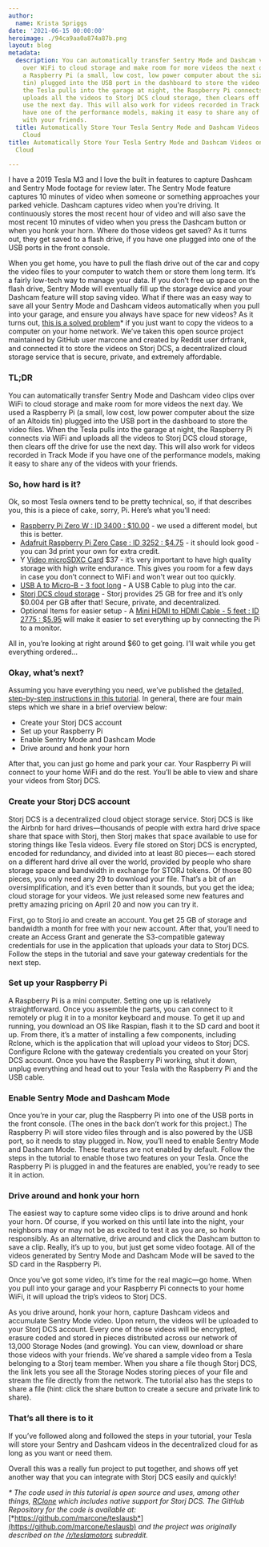 ```yaml
---
author:
  name: Krista Spriggs
date: '2021-06-15 00:00:00'
heroimage: ./94ca9aa0a874a87b.png
layout: blog
metadata:
  description: You can automatically transfer Sentry Mode and Dashcam video clips
    over WiFi to cloud storage and make room for more videos the next day. We used
    a Raspberry Pi (a small, low cost, low power computer about the size of an Altoids
    tin) plugged into the USB port in the dashboard to store the video files. When
    the Tesla pulls into the garage at night, the Raspberry Pi connects via WiFi and
    uploads all the videos to Storj DCS cloud storage, then clears off the drive for
    use the next day. This will also work for videos recorded in Track Mode if you
    have one of the performance models, making it easy to share any of the videos
    with your friends.
  title: Automatically Store Your Tesla Sentry Mode and Dashcam Videos on the Decentralized
    Cloud
title: Automatically Store Your Tesla Sentry Mode and Dashcam Videos on the Decentralized
  Cloud

---
```


I have a 2019 Tesla M3 and I love the built in features to capture Dashcam and Sentry Mode footage for review later. The Sentry Mode feature captures 10 minutes of video when someone or something approaches your parked vehicle. Dashcam captures video when you're driving. It continuously stores the most recent hour of video and will also save the most recent 10 minutes of video when you press the Dashcam button or when you honk your horn. Where do those videos get saved? As it turns out, they get saved to a flash drive, if you have one plugged into one of the USB ports in the front console.  


When you get home, you have to pull the flash drive out of the car and copy the video files to your computer to watch them or store them long term. It’s a fairly low-tech way to manage your data. If you don’t free up space on the flash drive, Sentry Mode will eventually fill up the storage device and your Dashcam feature will stop saving video. What if there was an easy way to save all your Sentry Mode and Dashcam videos automatically when you pull into your garage, and ensure you always have space for new videos? As it turns out, [this is a solved problem](https://github.com/marcone/teslausb)\* if you just want to copy the videos to a computer on your home network. We’ve taken this open source project maintained by GitHub user marcone and created by Reddit user drfrank, and connected it to store the videos on Storj DCS, a decentralized cloud storage service that is secure, private, and extremely affordable. 

### TL;DR

You can automatically transfer Sentry Mode and Dashcam video clips over WiFi to cloud storage and make room for more videos the next day. We used a Raspberry Pi (a small, low cost, low power computer about the size of an Altoids tin) plugged into the USB port in the dashboard to store the video files. When the Tesla pulls into the garage at night, the Raspberry Pi connects via WiFi and uploads all the videos to Storj DCS cloud storage, then clears off the drive for use the next day. This will also work for videos recorded in Track Mode if you have one of the performance models, making it easy to share any of the videos with your friends.  


### So, how hard is it?

Ok, so most Tesla owners tend to be pretty technical, so, if that describes you, this is a piece of cake, sorry, Pi. Here’s what you’ll need:

* [Raspberry Pi Zero W : ID 3400 : $10.00](https://www.adafruit.com/product/3400) - we used a different model, but this is better.
* [Adafruit Raspberry Pi Zero Case : ID 3252 : $4.75](https://www.adafruit.com/product/3252) - it should look good - you can 3d print your own for extra credit.
* Y [Video microSDXC Card](https://www.amazon.com/SanDisk-Endurance-microSDXC-Adapter-Monitoring/dp/B07P4HBRMV) $37 - it’s very important to have high quality storage with high write endurance. This gives you room for a few days in case you don’t connect to WiFi and won't wear out too quickly.
* [USB A to Micro-B - 3 foot long](https://www.adafruit.com/product/592) - A USB Cable to plug into the car. [‍](https://www.storj.io/)
* [Storj DCS cloud storage](https://www.storj.io/) - Storj provides 25 GB for free and it’s only $0.004 per GB after that! Secure, private, and decentralized.
* Optional Items for easier setup - A [Mini HDMI to HDMI Cable - 5 feet : ID 2775 : $5.95](https://www.adafruit.com/product/2775) will make it easier to set everything up by connecting the Pi to a monitor.

All in, you’re looking at right around $60 to get going. I’ll wait while you get everything ordered...  


### Okay, what’s next?

Assuming you have everything you need, we’ve published the [detailed, step-by-step instructions in this tutorial](https://docs.storj.io/dcs/how-tos/tesla-sentry-mode-teslausb). In general, there are four main steps which we share in a brief overview below:  


* Create your Storj DCS account
* Set up your Raspberry Pi
* Enable Sentry Mode and Dashcam Mode
* Drive around and honk your horn

After that, you can just go home and park your car. Your Raspberry Pi will connect to your home WiFi and do the rest. You’ll be able to view and share your videos from Storj DCS.

### Create your Storj DCS account

Storj DCS is a decentralized cloud object storage service. Storj DCS is like the Airbnb for hard drives—thousands of people with extra hard drive space share that space with Storj, then Storj makes that space available to use for storing things like Tesla videos. Every file stored on Storj DCS is encrypted, encoded for redundancy, and divided into at least 80 pieces— each stored on a different hard drive all over the world, provided by people who share storage space and bandwidth in exchange for STORJ tokens. Of those 80 pieces, you only need any 29 to download your file. That’s a bit of an oversimplification, and it’s even better than it sounds, but you get the idea; cloud storage for your videos. We just released some new features and pretty amazing pricing on April 20 and now you can try it.  


First, go to Storj.io and create an account. You get 25 GB of storage and bandwidth a month for free with your new account. After that, you’ll need to create an Access Grant and generate the S3-compatible gateway credentials for use in the application that uploads your data to Storj DCS. Follow the steps in the tutorial and save your gateway credentials for the next step.  


### Set up your Raspberry Pi

A Raspberry Pi is a mini computer. Setting one up is relatively straightforward. Once you assemble the parts, you can connect to it remotely or plug it in to a monitor keyboard and mouse. To get it up and running, you download an OS like Raspian, flash it to the SD card and boot it up. From there, it’s a matter of installing a few components, including Rclone, which is the application that will upload your videos to Storj DCS. Configure Rclone with the gateway credentials you created on your Storj DCS account. Once you have the Raspberry Pi working, shut it down, unplug everything and head out to your Tesla with the Raspberry Pi and the USB cable.  


### Enable Sentry Mode and Dashcam Mode

Once you’re in your car, plug the Raspberry Pi into one of the USB ports in the front console. (The ones in the back don’t work for this project.) The Raspberry Pi will store video files through and is also powered by the USB port, so it needs to stay plugged in. Now, you’ll need to enable Sentry Mode and Dashcam Mode. These features are not enabled by default. Follow the steps in the tutorial to enable those two features on your Tesla. Once the Raspberry Pi is plugged in and the features are enabled, you’re ready to see it in action.  


### Drive around and honk your horn

The easiest way to capture some video clips is to drive around and honk your horn. Of course, if you worked on this until late into the night, your neighbors may or may not be as excited to test it as you are, so honk responsibly. As an alternative, drive around and click the Dashcam button to save a clip. Really, it’s up to you, but just get some video footage. All of the videos generated by Sentry Mode and Dashcam Mode will be saved to the SD card in the Raspberry Pi.  


Once you’ve got some video, it’s time for the real magic—go home. When you pull into your garage and your Raspberry Pi connects to your home WiFi, it will upload the trip’s videos to Storj DCS.   


As you drive around, honk your horn, capture Dashcam videos and accumulate Sentry Mode video. Upon return, the videos will be uploaded to your Storj DCS account. Every one of those videos will be encrypted, erasure coded and stored in pieces distributed across our network of 13,000 Storage Nodes (and growing). You can view, download or share those videos with your friends. We’ve shared a sample video from a Tesla belonging to a Storj team member. When you share a file though Storj DCS,  the link lets you see all the Storage Nodes storing pieces of your file and stream the file directly from the network. The tutorial also has the steps to share a file (hint: click the share button to create a secure and private link to share).  


### That’s all there is to it

If you’ve followed along and followed the steps in your tutorial, your Tesla will store your Sentry and Dashcam videos in the decentralized cloud for as long as you want or need them.   


Overall this was a really fun project to put together, and shows off yet another way that you can integrate with Storj DCS easily and quickly!  
  


*\* The code used in this tutorial is open source and uses, among other things,* [*RClone*](https://github.com/rclone/rclone) *which includes native support for Storj DCS. The GitHub Repository for the code is available at:* [*https://github.com/marcone/teslausb*](https://github.com/marcone/teslausb) *and the project was originally described on the* [*/r/teslamotors*](https://www.reddit.com/r/teslamotors/comments/9m9gyk/build_a_smart_usb_drive_for_your_tesla_dash_cam/) *subreddit.*  


